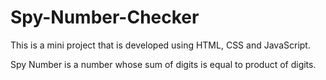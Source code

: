 # Spy-Number-Checker

This is a mini project that is developed using HTML, CSS and JavaScript.

Spy Number is a number whose sum of digits is equal to product of digits.

